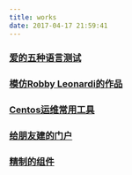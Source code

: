 ```yaml
---
title: works
date: 2017-04-17 21:59:41
---
```

### [爱的五种语言测试](http://zxshen.win/love/5/example "爱的五种语言测试")
### [模仿Robby Leonardi的作品](http://zxshen.win/resume "模仿Robby Leonardi的作品")
### [Centos运维常用工具](http://github.com/zxui/shell "Centos运维常用工具")
### [给朋友建的门户](http://3s3m.cn "给朋友建的门户")
### [精制的组件](http://zxshen.win/component "精制的组件")